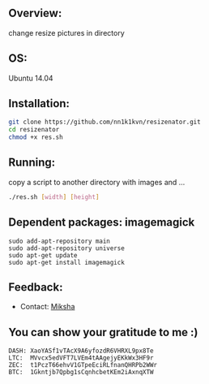 ## Overview:

change resize pictures in directory

##  OS: 
	
Ubuntu  14.04

## Installation:

```bash
git clone https://github.com/nn1k1kvn/resizenator.git 
cd resizenator
chmod +x res.sh
```
## Running:

copy a script to another directory  with images and ...

```bash
./res.sh [width] [height]
```
##  Dependent packages: imagemagick 
	
	sudo add-apt-repository main
	sudo add-apt-repository universe
	sudo apt-get update
	sudo apt-get install imagemagick


## Feedback:
- Contact: [Miksha](https://fb.com/miksha.happy)

## You can show your gratitude to me :)

    DASH: XaoYASf1vTAcX9A6yfozdR6VHRXL9px8Te
    LTC:  MVvcx5edVFT7LVEm4tAAgejyEKkWx3HF9r
    ZEC:  t1PczT66ehvV1GTpeEciRLfnanQHRPb2WWr
    BTC:  1Gkntjb7Qpbg1sCqnhcbetKEm2iAxnqXTW
